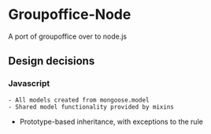 # Groupoffice-Node

A port of groupoffice over to node.js

## Design decisions

### Javascript

	- All models created from mongoose.model
	- Shared model functionality provided by mixins
  - Prototype-based inheritance, with exceptions to the rule
